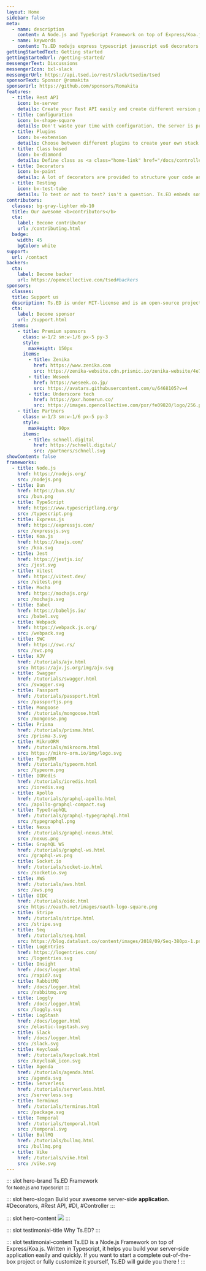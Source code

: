 ```yaml
---
layout: Home
sidebar: false
meta:
  - name: description
    content: A Node.js and TypeScript Framework on top of Express/Koa.js. Ts.ED is a framework on top of Express/Koa to write your application with TypeScript (or ES6). It provides a lot of decorators and guideline to make your code more readable and less error-prone.
  - name: keywords
    content: Ts.ED nodejs express typescript javascript es6 decorators mvc model ioc service model middleware socket.io swagger typeorm mongoose ajv
gettingStartedText: Getting started
gettingStartedUrl: /getting-started/
messengerText: Discussions
messengerIcon: bxl-slack
messengerUrl: https://api.tsed.io/rest/slack/tsedio/tsed
sponsorText: Sponsor @romakita
sponsorUrl: https://github.com/sponsors/Romakita
features:
  - title: Rest API
    icon: bx-server
    details: Create your Rest API easily and create different version paths of your API compliant with <a class="home-link" href="/tutorials/swagger.html">OpenSpec</a> and <a class="home-link" href="/docs/model.html">JsonSchema</a>.
  - title: Configuration
    icon: bx-shape-square
    details: Don't waste your time with configuration, the server is preconfigured to start quickly! Try our <a class="home-link" href="/getting-started/#installation">CLI</a>.
  - title: Plugins
    icon: bx-extension
    details: Choose between different plugins to create your own stack.
  - title: Class based
    icon: bx-diamond
    details: Define class as <a class="home-link" href="/docs/controllers.html">Controller</a>, <a class="home-link" href="/docs/model.html">Model</a>, <a class="home-link" href="/docs/providers.html">Providers</a> (DI), <a class="home-link" href="/docs/pipes.html">Pipes</a>, <a class="home-link" href="/docs/middlewares.html">Middlewares</a>, etc...
  - title: Decorators
    icon: bx-paint
    details: A lot of decorators are provided to structure your code and define routes and methods.
  - title: Testing
    icon: bx-test-tube
    details: To test or not to test? isn't a question. Ts.ED embeds some features to test your code! <a class="home-link" href="/docs/testing.html">See more</a>.
contributors:
  classes: bg-gray-lighter mb-10
  title: Our awesome <b>contributors</b>
  cta:
    label: Become contributor
    url: /contributing.html
  badge:
    width: 45
    bgColor: white
support:
  url: /contact
backers:
  cta:
    label: Become backer
    url: https://opencollective.com/tsed#backers
sponsors:
  classes:
  title: Support us
  description: Ts.ED is under MIT-license and is an open-source project. Many thanks to our sponsors, partners and backers who contribute to promote and support our project!
  cta:
    label: Become sponsor
    url: /support.html
  items:
    - title: Premium sponsors
      class: w-1/2 sm:w-1/6 px-5 py-3
      style:
        maxHeight: 150px
      items:
        - title: Zenika
          href: https://www.zenika.com
          src: https://zenika-website.cdn.prismic.io/zenika-website/4e73b102-9045-4cff-b098-a0625f7d10f8_logo_light.svg
        - title: Weseek
          href: https://weseek.co.jp/
          src: https://avatars.githubusercontent.com/u/6468105?v=4
        - title: Underscore tech
          href: https://pxr.homerun.co/
          src: https://images.opencollective.com/pxr/fe09820/logo/256.png
    - title: Partners
      class: w-1/3 sm:w-1/6 px-5 py-3
      style:
        maxHeight: 90px
      items:
        - title: schnell.digital
          href: https://schnell.digital/
          src: /partners/schnell.svg
showContent: false
frameworks:
  - title: Node.js
    href: https://nodejs.org/
    src: /nodejs.png
  - title: Bun
    href: https://bun.sh/
    src: /bun.png
  - title: TypeScript
    href: https://www.typescriptlang.org/
    src: /typescript.png
  - title: Express.js
    href: https://expressjs.com/
    src: /expressjs.svg
  - title: Koa.js
    href: https://koajs.com/
    src: /koa.svg
  - title: Jest
    href: https://jestjs.io/
    src: /jest.svg
  - title: Vitest
    href: https://vitest.dev/
    src: /vitest.png
  - title: Mocha
    href: https://mochajs.org/
    src: /mochajs.svg
  - title: Babel
    href: https://babeljs.io/
    src: /babel.svg
  - title: Webpack
    href: https://webpack.js.org/
    src: /webpack.svg
  - title: SWC
    href: https://swc.rs/
    src: /swc.png
  - title: AJV
    href: /tutorials/ajv.html
    src: https://ajv.js.org/img/ajv.svg
  - title: Swagger
    href: /tutorials/swagger.html
    src: /swagger.svg
  - title: Passport
    href: /tutorials/passport.html
    src: /passportjs.png
  - title: Mongoose
    href: /tutorials/mongoose.html
    src: /mongoose.png
  - title: Prisma
    href: /tutorials/prisma.html
    src: /prisma-3.svg
  - title: MikroORM
    href: /tutorials/mikroorm.html
    src: https://mikro-orm.io/img/logo.svg
  - title: TypeORM
    href: /tutorials/typeorm.html
    src: /typeorm.png
  - title: IORedis
    href: /tutorials/ioredis.html
    src: /ioredis.svg
  - title: Apollo
    href: /tutorials/graphql-apollo.html
    src: /apollo-graphql-compact.svg
  - title: TypeGraphQL
    href: /tutorials/graphql-typegraphql.html
    src: /typegraphql.png
  - title: Nexus
    href: /tutorials/graphql-nexus.html
    src: /nexus.png
  - title: GraphQL WS
    href: /tutorials/graphql-ws.html
    src: /graphql-ws.png
  - title: Socket.io
    href: /tutorials/socket-io.html
    src: /socketio.svg
  - title: AWS
    href: /tutorials/aws.html
    src: /aws.png
  - title: OIDC
    href: /tutorials/oidc.html
    src: https://oauth.net/images/oauth-logo-square.png
  - title: Stripe
    href: /tutorials/stripe.html
    src: /stripe.svg
  - title: Seq
    href: /tutorials/seq.html
    src: https://blog.datalust.co/content/images/2018/09/Seq-380px-1.png
  - title: LogEntries
    href: https://logentries.com/
    src: /logentries.svg
  - title: Insight
    href: /docs/logger.html
    src: /rapid7.svg
  - title: RabbitMQ
    href: /docs/logger.html
    src: /rabbitmq.svg
  - title: Loggly
    href: /docs/logger.html
    src: /loggly.svg
  - title: LogStash
    href: /docs/logger.html
    src: /elastic-logstash.svg
  - title: Slack
    href: /docs/logger.html
    src: /slack.svg
  - title: Keycloak
    href: /tutorials/keycloak.html
    src: /keycloak_icon.svg
  - title: Agenda
    href: /tutorials/agenda.html
    src: /agenda.svg
  - title: Serverless
    href: /tutorials/serverless.html
    src: /serverless.svg
  - title: Terminus
    href: /tutorials/terminus.html
    src: /package.svg
  - title: Temporal
    href: /tutorials/temporal.html
    src: /temporal.svg
  - title: BullMQ
    href: /tutorials/bullmq.html
    src: /bullmq.png
  - title: Vike
    href: /tutorials/vike.html
    src: /vike.svg
---
```


::: slot hero-brand
<span class="block sm:inline mb-10 sm:mb-0 sm:text-bold text-7xl sm:text-5xl font-medium"><span class="text-blue">Ts</span>.ED</span> Framework<br/>
<small>for <a class="text-darker-gray">Node.js</a> and <a class="text-darker-gray">TypeScript</a></small>
:::

::: slot hero-slogan
Build your awesome server-side **application.** <WordsSlider>#Decorators, #Rest API, #DI, #Controller</WordsSlider>
:::

::: slot hero-content
<img src="/hero-bg.svg" class="animate-hero" />
:::

::: slot testimonial-title
Why <span class="text-blue">Ts</span>.ED?
:::

::: slot testimonial-content
Ts.ED is a Node.js Framework on top of Express/Koa.js. Written in Typescript, it helps you build your server-side application easily and quickly.
If you want to start a complete out-of-the-box project or fully customize it yourself, Ts.ED will guide you there !
:::

<HomeBody />
